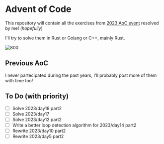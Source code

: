 # Advent of Code
This repository will contain all the exercises from [2023 AoC event](https://adventofcode.com/2023) resolved by me! (*hopefully*)

I'll try to solve them in Rust or Golang or C++, mainly Rust.

![800](https://github.com/framilano/AdventOfCode2023/assets/28491164/548e40b6-721e-4b3d-956a-0252058245aa)

## Previous AoC
I never partecipated during the past years, I'll probably post more of them with time too!

## To Do (with priority)

- [ ] Solve 2023/day18 part2
- [ ] Solve 2023/day17
- [ ] Solve 2023/day12 part2
- [ ] Write a better loop detection algorithm for 2023/day14 part2
- [ ] Rewrite 2023/day10 part2
- [ ] Rewrite 2023/day5 part2